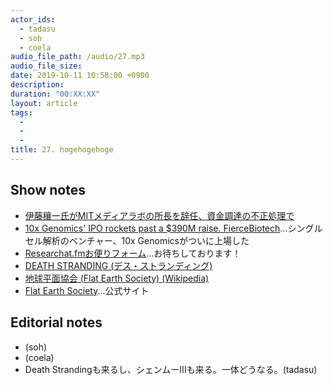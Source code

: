 ```yaml
---
actor_ids:
  - tadasu
  - soh
  - coela
audio_file_path: /audio/27.mp3
audio_file_size: 
date: 2019-10-11 10:58:00 +0900
description: 
duration: "00:XX:XX"
layout: article
tags: 
  - 
  - 
  - 
title: 27. hogehogehoge
---
```


## Show notes
- [伊藤穰一氏がMITメディアラボの所長を辞任、資金調達の不正処理で](https://jp.techcrunch.com/2019/09/08/2019-09-07-joi-ito-resigns-as-mit-media-lab-head-in-wake-of-jeffrey-epstein-reporting/)
- [10x Genomics' IPO rockets past a $390M raise. FierceBiotech](https://www.fiercebiotech.com/medtech/10x-genomics-ipo-rockets-past-a-390m-raise)...シングルセル解析のベンチャー、10x Genomicsがついに上場した
- [Researchat.fmお便りフォーム](https://researchat.fm/form.html)...お待ちしております！
- [DEATH STRANDING (デス・ストランディング)](https://www.jp.playstation.com/games/death-stranding/)
- [地球平面協会 (Flat Earth Society) (Wikipedia)](https://ja.wikipedia.org/wiki/%E5%9C%B0%E7%90%83%E5%B9%B3%E9%9D%A2%E5%8D%94%E4%BC%9A)
- [Flat Earth Society](https://www.tfes.org/)...公式サイト


## Editorial notes
- (soh)
- (coela)
- Death Strandingも来るし、シェンムーIIIも来る。一体どうなる。(tadasu)
